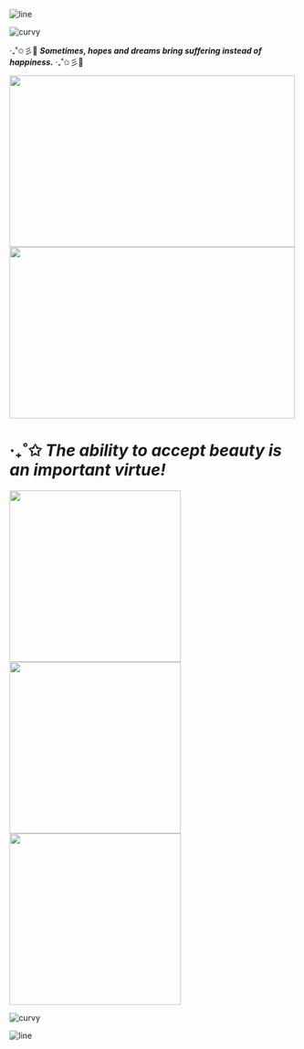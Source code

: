 ![line](https://64.media.tumblr.com/f0262ece3e118b1672bd20daf99b1559/550ef210dbba0974-16/s2048x3072/b083e7e54daf0745a23874ebea16a851e416a4c5.pnj)

![curvy](https://64.media.tumblr.com/00e72b9c9e8ef730bb7c6b7d429278fc/550ef210dbba0974-e7/s1280x1920/dc311109925cf3259fc476112ee681c4c961529d.pnj)
 
  
  ‧₊˚✩彡🪽 ***Sometimes, hopes and dreams bring suffering instead of happiness.*** ‧₊˚✩彡🪽

<img src="https://64.media.tumblr.com/faaefc2266fbb73ebc55987b2353c39e/550ef210dbba0974-09/s2048x3072/4f046b1714ad902b21a42ec559f852242af6c2b6.pnj" width="500" height="300"> <img src="https://64.media.tumblr.com/65090000751045bedbeb7b171efeb6cf/550ef210dbba0974-48/s2048x3072/3ce14b75078134b25ba1a0bc221ce4bf745190e4.pnj" width="500" height="300">
# ‧₊˚✩ ***The ability to accept beauty is an important virtue!***
<img src="https://64.media.tumblr.com/a32f722583fed74232df32ed4fa1db3a/550ef210dbba0974-ba/s1280x1920/767db7c145f80004e4f0ff0fe16e59d79cbcd296.pnj" width="300" height="300"> <img src="https://64.media.tumblr.com/347931eabeb01b6759a3e8c611a8b487/550ef210dbba0974-92/s2048x3072/505752b51ddf87c8febf02e8d3715ad92a5bf608.pnj" width="300" height="300"> <img src="https://64.media.tumblr.com/3f8d57b3518bdd8a9119d2b60d523e45/550ef210dbba0974-93/s1280x1920/8938737b453bf04fcbf63b720615fdec95c9eb74.pnj" width="300" height="300"> 


![curvy](https://64.media.tumblr.com/91b835a31589eac49320be357cdb6ad8/550ef210dbba0974-cb/s1280x1920/71e95f3cc44fb3c5369baa416fe6bbb31a41e8d0.pnj)

![line](https://64.media.tumblr.com/f0262ece3e118b1672bd20daf99b1559/550ef210dbba0974-16/s2048x3072/b083e7e54daf0745a23874ebea16a851e416a4c5.pnj)
